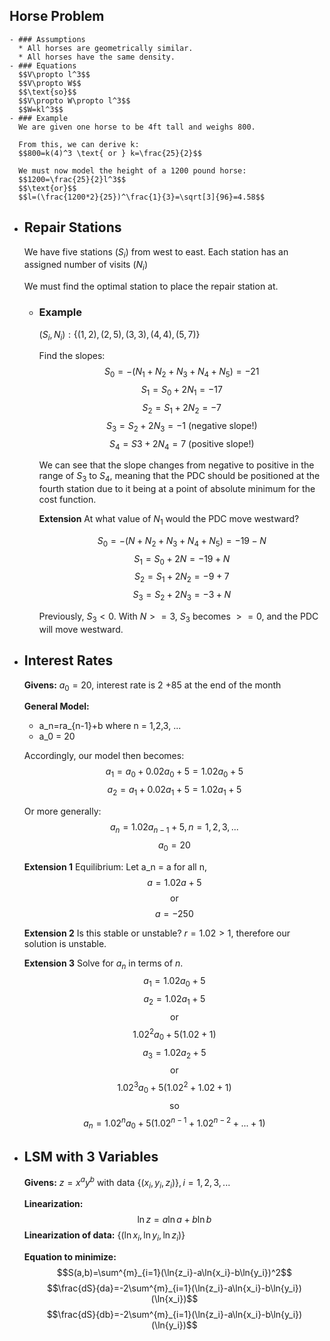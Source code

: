 ## Horse Problem
	- ### Assumptions
	  * All horses are geometrically similar.
	  * All horses have the same density.
	- ### Equations
	  $$V\propto l^3$$
	  $$V\propto W$$
	  $$\text{so}$$
	  $$V\propto W\propto l^3$$
	  $$W=kl^3$$
	- ### Example
	  We are given one horse to be 4ft tall and weighs 800.
	  
	  From this, we can derive k:
	  $$800=k(4)^3 \text{ or } k=\frac{25}{2}$$
	  
	  We must now model the height of a 1200 pound horse:
	  $$1200=\frac{25}{2}l^3$$
	  $$\text{or}$$
	  $$l=(\frac{1200*2}{25})^\frac{1}{3}=\sqrt[3]{96}=4.58$$
- ## Repair Stations
  We have five stations ($S_i$) from west to east.
  Each station has an assigned number of visits ($N_i$)
  
  We must find the optimal station to place the repair station at.
	- ### Example
	  $(S_i, N_i): \{(1,2), (2,5), (3,3), (4,4), (5,7)\}$
	  
	  Find the slopes:
	  $$S_0=-(N_1+N_2+N_3+N_4+N_5)=-21$$
	  $$S_1=S_0+2N_1=-17$$
	  $$S_2=S_1+2N_2=-7$$
	  $$S_3=S_2+2N_3=-1 \text{ (negative slope!)}$$
	  $$S_4=S3+2N_4=7 \text{ (positive slope!)}$$
	  
	  We can see that the slope changes from negative to positive in the range of  $S_3 \text{ to } S_4$, meaning that the PDC should be positioned at the fourth station due to it being at a point of absolute minimum for the cost function.
	  
	  **Extension**
	  At what value of $N_1$ would the PDC move westward?
	  
	  $$S_0=-(N+N_2+N_3+N_4+N_5)=-19-N$$
	  $$S_1=S_0+2N=-19+N$$
	  $$S_2=S_1+2N_2=-9+7$$
	  $$S_3=S_2+2N_3=-3+N$$
	  
	  Previously, $S_3 < 0$. With $N >= 3$, $S_3\text{ becomes }>= 0$, and the PDC will move westward.
- ## Interest Rates
  **Givens:**
  $a_0 = 20$, interest rate is $2%=0.02$
  $+85$ at the end of the month
  
  **General Model:**
  * a_n=ra_{n-1}+b where n = 1,2,3, ...
  * a_0 = 20
  
  Accordingly, our model then becomes:
  $$a_1 = a_0 + 0.02a_0 + 5 = 1.02a_0 + 5$$
  $$a_2 = a_1 + 0.02a_1 + 5 = 1.02a_1 + 5$$
  
  Or more generally:
  $$a_n = 1.02a_{n-1} + 5, n = 1,2,3,...$$
  $$a_0 = 20$$
  
  **Extension 1**
  Equilibrium:
  Let a_n = a for all n,
  $$a=1.02a+5$$
  $$\text{or}$$
  $$a=-250$$
  
  **Extension 2**
  Is this stable or unstable?
  $r = 1.02 > 1$, therefore our solution is unstable.
  
  **Extension 3**
  Solve for $a_n$ in terms of $n$.
  $$a_1=1.02a_0+5$$
  $$a_2=1.02a_1+5$$
  $$\text{or}$$
  $$1.02^2a_0+5(1.02 + 1)$$
  $$a_3=1.02a_2+5$$
  $$\text{or}$$
  $$1.02^3a_0+5(1.02^2+1.02+1)$$
  $$\text{so}$$
  $$a_n = 1.02^na_0+5(1.02^{n-1}+1.02^{n-2}+...+1)$$
- ## LSM with 3 Variables
  **Givens:**
  $z=x^ay^b$ with data $\{(x_i,y_i,z_i)\}, i =1,2,3,...$
  
  **Linearization:**
  $$\ln{z}=a\ln{a}+b\ln{b}$$
  **Linearization of data:**
  $\{(\ln{x_i},\ln{y_i},\ln{z_i})\}$
  
  **Equation to minimize:**
  $$S(a,b)=\sum^{m}_{i=1}(\ln{z_i}-a\ln{x_i}-b\ln{y_i})^2$$
  $$\frac{dS}{da}=-2\sum^{m}_{i=1}(\ln{z_i}-a\ln{x_i}-b\ln{y_i})(\ln{x_i})$$
  $$\frac{dS}{db}=-2\sum^{m}_{i=1}(\ln{z_i}-a\ln{x_i}-b\ln{y_i})(\ln{y_i})$$